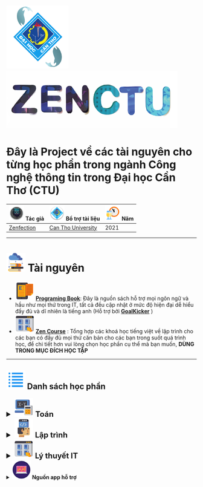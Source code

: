 # <img title="" src="https://raw.githubusercontent.com/Zenfection/Image/master/2020/12/23-23-40-07-ctufish.png" alt="ctufish.png" width="165"><img title="" src="https://raw.githubusercontent.com/Zenfection/Image/master/2020/12/23-23-42-50-zenctulogo.png" alt="zenctulogo.png" width="453">

# Đây là Project về các tài nguyên cho từng học phần trong ngành Công nghệ thông tin trong Đại học Cần Thơ (CTU)

| <img src="https://raw.githubusercontent.com/Zenfection/Image/master/2021/03/20-14-36-27-logo%20cat.png" title="" alt="logo cat.png" width="40"> Tác giả | <img src="https://raw.githubusercontent.com/Zenfection/Image/master/2021/03/20-14-38-42-logo-ctu.png" title="" alt="logo-ctu.png" width="40"> Bổ trợ tài liệu | <img src="https://raw.githubusercontent.com/Zenfection/Image/master/2021/03/20-13-59-20-icons8-new_year's_eve.png" title="" alt="icons8-new_year's_eve.png" width="40"> Năm |
| ------------------------------------------------------------------------------------------------------------------------------------------------------- | ------------------------------------------------------------------------------------------------------------------------------------------------------------- | --------------------------------------------------------------------------------------------------------------------------------------------------------------------------- |
| [Zenfection](https://facebook.com/Zenfection)                                                                                                           | [Can Tho University](http://www.cit.ctu.edu.vn/)                                                                                                              | 2021                                                                                                                                                                        |

---

# ![Cloud Library.png](https://raw.githubusercontent.com/Zenfection/Image/master/2020/12/15-14-31-38-Cloud%20Library.png) Tài nguyên

- [![E Book.png](https://raw.githubusercontent.com/Zenfection/Image/master/2020/12/15-22-32-56-E%20Book.png)](https://zenfection.github.io/CTU/Programing%20Book/) [**Programing Book**](https://zenfection.github.io/CTU/Programing%20Book/): Đây là nguồn sách hỗ trợ mọi ngôn ngữ và hầu như mọi thứ trong IT, tất cả đều cập nhật ở mức độ hiện đại dễ hiểu đầy đủ và dĩ nhiên là tiếng anh (Hỗ trợ bởi [**GoalKicker**](https://goalkicker.com) )
- [![Browse Courses.png](https://raw.githubusercontent.com/Zenfection/Image/master/2020/12/15-22-35-55-Browse%20Courses.png)](https://zenfection.github.io/Course/) [**Zen Course**](https://zenfection.github.io/Course/) : Tổng hợp các khoá học tiếng việt về lập trình cho các bạn có đầy đủ mọi thứ căn bản cho các bạn trong suốt quá trình học, để chi tiết hơn vui lòng chọn học phần cụ thể mà bạn muốn, **DÙNG TRONG MỤC ĐÍCH HỌC TẬP**

---

## <img src="https://raw.githubusercontent.com/Zenfection/Image/master/2020/11/06-20-18-29-icons8-list.png" title="" alt="icons8-list.png" width="50"> Danh sách học phần



<details style="font-size:20px">
<summary> <img src="https://raw.githubusercontent.com/Zenfection/Image/master/2020/12/15-22-03-58-Math.png"> <b>Toán <b></summary>

<br>

- <img src="https://raw.githubusercontent.com/Zenfection/Image/master/2020/12/23-19-55-49-gt1.png"> [TN001- Vi - Tích phân A1](https://github.com/Zenfection/CTU/tree/main/HocPhan/TN001-Vi_tich_phan_a1)

- <img src="https://raw.githubusercontent.com/Zenfection/Image/master/2020/12/23-20-05-50-gt2%20-%2001.png" width="40"> [TN002 - Vi - Tích phân A2](https://github.com/Zenfection/CTU/tree/main/HocPhan/TN002-Vi_tich_phan_a2)

- <img src="https://raw.githubusercontent.com/Zenfection/Image/master/2020/12/15-22-18-20-icons8-histogram.png" width="40"> [TN010 - Xác suất thống kê](https://github.com/Zenfection/CTU/tree/main/HocPhan/TN010-Xac_suat_thong_ke)

- <img src="https://raw.githubusercontent.com/Zenfection/Image/master/2020/12/23-20-36-08-dstt.png" alt="dstt.png" width="40"> [TN012 - Đại số tuyến tính và hình học](https://github.com/Zenfection/CTU/tree/main/HocPhan/TN012-Dai_so_tuyen_tinh_va_hinh_hoc)

- <img src="https://raw.githubusercontent.com/Zenfection/Image/master/2020/12/15-13-13-07-toanroirac%20-%2001.png" width="40"> [CT172-Toán rời rạc](https://github.com/Zenfection/CTU/tree/main/HocPhan/CT172-Toan_roi_rac)

---

</details>

<details style="font-size:20px">
<summary> <img src="https://raw.githubusercontent.com/Zenfection/Image/master/2020/12/15-22-04-39-Code%20Learning.png"> <b>Lập trình <b></summary>

<br>

- <img src="https://raw.githubusercontent.com/Zenfection/Image/master/2020/12/15-13-40-39-icons8-c_programming.png" width="40"> [CT101 - Lập trình căn bản A](https://zenfection.github.io/CTU/CT101-Lap%20trinh%20can%20ban%20A/)

- <img src="https://raw.githubusercontent.com/Zenfection/Image/master/2020/12/15-13-15-54-cautrucdulieu.png" width="40"> [CT177-Cấu trúc dữ liệu](https://zenfection.github.io/CTU/CT177-Cau%20truc%20du%20lieu/)

- <img src="https://raw.githubusercontent.com/Zenfection/Image/master/2020/12/15-13-16-57-os.png" width="40"> [CT178-Nguyên lý hệ điều hành](https://zenfection.github.io/CTU/CT178-Nguyen%20ly%20he%20đieu%20hanh/)

- <img src="https://raw.githubusercontent.com/Zenfection/Image/master/2020/12/15-13-22-31-building_website.png" width="40"> [CT188-Nhập môn lập trình Web](https://zenfection.github.io/CTU/CT188-Nhap%20Mon%20lap%20trinh%20Web/)

- <img src="https://raw.githubusercontent.com/Zenfection/Image/master/2020/12/15-22-13-42-OOP-01.png" title="" alt="OOP-01.png" width="50"> [CT176 - Lập trình hướng đối tượng](https://github.com/Zenfection/CTU/tree/main/HocPhan/CT176-Lap_trinh_huong_doi_tuong)

- <img src="https://raw.githubusercontent.com/Zenfection/Image/master/2020/12/15-22-16-00-Logo-Design-Services%20-%2001%20-%2001.png"> CT174 - Phân tích và thiết kế thuật toán

- <img src="https://raw.githubusercontent.com/Zenfection/Image/master/2020/12/27-16-15-40-Scramble%20System.png" width="40"> CT179 - Quản trị hệ thống

- <img src="https://raw.githubusercontent.com/Zenfection/Image/master/2020/12/27-16-14-24-Database%20AS%20A%20Service.png"> CT180 - Cơ sở dữ liệu

---

</details>

<details style="font-size:20px">
<summary> <img src="https://raw.githubusercontent.com/Zenfection/Image/master/2020/12/15-22-05-50-Browse%20Courses.png"> <b>Lý thuyết IT <b></summary>

<br>

- ![Network.png](https://raw.githubusercontent.com/Zenfection/Image/master/2020/12/15-22-08-48-Network.png) CT112 - Mạng máy tính

- ![Education Apps.png](https://raw.githubusercontent.com/Zenfection/Image/master/2020/12/15-22-09-07-Education%20Apps.png) CT113 - Nhập môn công nghệ phần mềm

- ![Programmable Circuit Board.png](https://raw.githubusercontent.com/Zenfection/Image/master/2020/12/15-22-09-47-Programmable%20Circuit%20Board.png) CT173 - Kiến trúc máy tính


- ![Vector Graphics Rendering.png](https://raw.githubusercontent.com/Zenfection/Image/master/2020/12/15-22-12-24-Vector%20Graphics%20Rendering.png) CT175 - Lý thuyết đồ thị


- ![AI Knowledge.png](https://raw.githubusercontent.com/Zenfection/Image/master/2020/12/27-16-16-52-AI%20Knowledge.png) CT190 - Nhập môn trí tuệ nhân tạo

- ![Basic Knowledge.png](https://raw.githubusercontent.com/Zenfection/Image/master/2020/12/27-16-16-14-Basic%20Knowledge.png)CT200 - Nền tảng công nghệ thông tin

- ![Software Developer.png](https://raw.githubusercontent.com/Zenfection/Image/master/2020/12/27-16-29-05-Software%20Developer.png) CT223 - Quản lý dự án phần mềm

- ![Design Tablet.png](https://raw.githubusercontent.com/Zenfection/Image/master/2020/12/27-16-34-38-Design%20Tablet.png) CT242 - Kiến trúc và Thiết kế phần mềm

- ![TURING TEST.png](https://raw.githubusercontent.com/Zenfection/Image/master/2020/12/27-16-33-36-TURING%20TEST.png) CT243 - Đảm bảo chất lượng và Kiểm thử phần mềm

- <img src="https://raw.githubusercontent.com/Zenfection/Image/master/2020/12/27-16-32-33-baotriphanmem.png" title="" alt="baotriphanmem.png" width="50"> CT244 - Bảo trì phần mềm

- ![icons8_java_48px.png](https://raw.githubusercontent.com/Zenfection/Image/master/2020/08/23-23-56-37-icons8_java_48px.png) CT276 - Lập trình Java

- ![Object Based Image Analysis.png](https://raw.githubusercontent.com/Zenfection/Image/master/2020/12/27-16-30-57-Object%20Based%20Image%20Analysis.png) CT316 - Xử lý ảnh

- ![Web Application Security.png](https://raw.githubusercontent.com/Zenfection/Image/master/2020/12/27-16-30-24-Web%20Application%20Security.png) CT449 - Phát triển ứng dụng Web

</details>

<details>
<summary><b> <img src="https://raw.githubusercontent.com/Zenfection/Image/master/2020/12/21-15-43-11-Support.png" width="50"> Nguồn app hỗ trợ</b></summary>

Đây là các App mà mình đang xài hiện tại và rất thích thú với nó, hiện mình sẽ hỗ trợ gồm Android, Window, MacOS... (`Linux is opensourse`)

- [![Big_Sur.png](https://raw.githubusercontent.com/Zenfection/Image/master/2020/11/25-19-33-36-Big_Sur.png)](https://zenfection.github.io/Source/MacOS/) [MacOS](https://zenfection.github.io/Source/MacOS/)
- [![window.png](https://raw.githubusercontent.com/Zenfection/Image/master/2020/12/21-15-46-50-window.png)](https://zenfection.github.io/Source/Window/) [Window](https://zenfection.github.io/Source/Window/)
- [![android_q_logo.png](https://raw.githubusercontent.com/Zenfection/Image/master/2020/11/27-08-55-37-android_q_logo.png)](https://zenfection.github.io/Source/Android/) [Android](https://zenfection.github.io/Source/Android/)


</details>